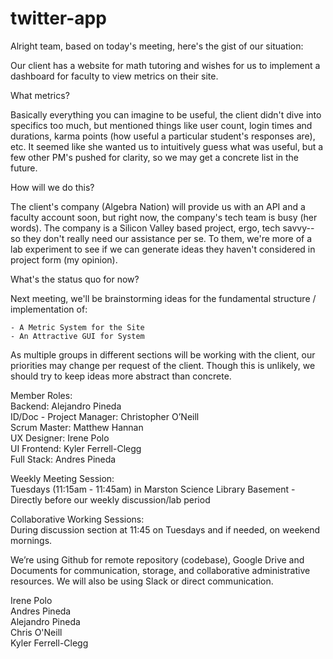 # twitter-app

Alright team, based on today's meeting, here's the gist of our situation:

Our client has a website for math tutoring and wishes for us to implement
a dashboard for faculty to view metrics on their site.

What metrics?

Basically everything you can imagine to be useful, the client didn't dive into specifics
too much, but mentioned things like user count, login times and durations, karma points (how useful a particular student's responses are), etc.  It seemed like she wanted us to intuitively guess what was useful, but a few other PM's pushed for clarity, so we may get
a concrete list in the future.

How will we do this?

The client's company (Algebra Nation) will provide us with an API and a faculty account soon, but right now, the company's tech team is busy (her words).  The company is a Silicon Valley based project, ergo, tech savvy--  so they don't really need our assistance per se.  To them, we're more of a lab experiment to see if we can generate ideas they haven't considered in project form (my opinion).

What's the status quo for now?

Next meeting, we'll be brainstorming ideas for the fundamental structure / implementation
of:

    - A Metric System for the Site
    - An Attractive GUI for System

As multiple groups in different sections will be working with the client, our priorities may change per request of the client. Though this is unlikely, we should try to keep ideas more abstract than concrete.

Member Roles:<br>
Backend: Alejandro Pineda<br>
ID/Doc - Project Manager: Christopher O’Neill <br>
Scrum Master: Matthew Hannan<br>
UX Designer: Irene Polo<br>
UI Frontend: Kyler Ferrell-Clegg <br>
Full Stack: Andres Pineda<br>

Weekly Meeting Session:<br>
Tuesdays (11:15am - 11:45am) in Marston Science Library Basement - Directly before our weekly discussion/lab period

Collaborative Working Sessions:<br>
During discussion section at 11:45 on Tuesdays and if needed, on weekend mornings.

We’re using Github for remote repository (codebase), Google Drive and Documents for communication, storage, and collaborative administrative resources. We will also be using Slack or direct communication.

Irene Polo<br>
Andres Pineda<br>
Alejandro Pineda<br>
Chris O'Neill<br>
Kyler Ferrell-Clegg
